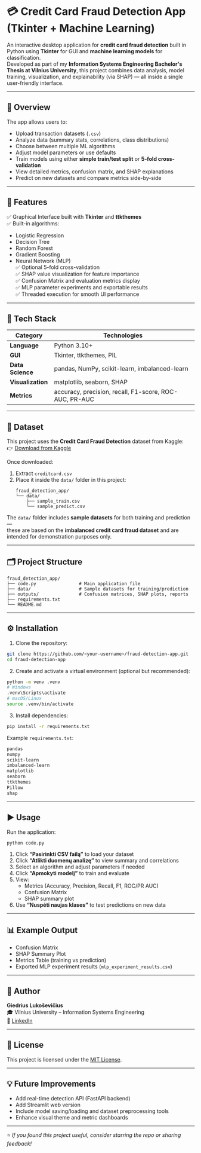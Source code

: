# 💳 Credit Card Fraud Detection App (Tkinter + Machine Learning)

An interactive desktop application for **credit card fraud detection** built in Python using **Tkinter** for GUI and **machine learning models** for classification.  
Developed as part of my **Information Systems Engineering Bachelor's Thesis at Vilnius University**, this project combines data analysis, model training, visualization, and explainability (via SHAP) — all inside a single user-friendly interface.

---

## 🧠 Overview

The app allows users to:
- Upload transaction datasets (`.csv`)
- Analyze data (summary stats, correlations, class distributions)
- Choose between multiple ML algorithms  
- Adjust model parameters or use defaults  
- Train models using either **simple train/test split** or **5-fold cross-validation**
- View detailed metrics, confusion matrix, and SHAP explanations
- Predict on new datasets and compare metrics side-by-side

---

## 🧩 Features

✅ Graphical Interface built with **Tkinter** and **ttkthemes**  
✅ Built-in algorithms:
- Logistic Regression  
- Decision Tree  
- Random Forest  
- Gradient Boosting  
- Neural Network (MLP)  
✅ Optional 5-fold cross-validation  
✅ SHAP value visualization for feature importance  
✅ Confusion Matrix and evaluation metrics display  
✅ MLP parameter experiments and exportable results  
✅ Threaded execution for smooth UI performance  

---

## 🧰 Tech Stack

| Category | Technologies |
|-----------|--------------|
| **Language** | Python 3.10+ |
| **GUI** | Tkinter, ttkthemes, PIL |
| **Data Science** | pandas, NumPy, scikit-learn, imbalanced-learn |
| **Visualization** | matplotlib, seaborn, SHAP |
| **Metrics** | accuracy, precision, recall, F1-score, ROC-AUC, PR-AUC |

---

## 📂 Dataset

This project uses the **Credit Card Fraud Detection** dataset from Kaggle:  
👉 [Download from Kaggle](https://www.kaggle.com/datasets/mlg-ulb/creditcardfraud)

Once downloaded:
1. Extract `creditcard.csv`
2. Place it inside the `data/` folder in this project:
   ```
   fraud_detection_app/
   └── data/
       ├── sample_train.csv
       └── sample_predict.csv
   ```

The `data/` folder includes **sample datasets** for both training and prediction —  
these are based on the **imbalanced credit card fraud dataset** and are intended for demonstration purposes only.

---

## 🗂️ Project Structure

```
fraud_detection_app/
├── code.py                # Main application file
├── data/                  # Sample datasets for training/prediction
├── outputs/               # Confusion matrices, SHAP plots, reports
├── requirements.txt
└── README.md
```

---

## ⚙️ Installation

1. Clone the repository:
```bash
git clone https://github.com/<your-username>/fraud-detection-app.git
cd fraud-detection-app
```

2. Create and activate a virtual environment (optional but recommended):
```bash
python -m venv .venv
# Windows
.venv\Scripts\activate
# macOS/Linux
source .venv/bin/activate
```

3. Install dependencies:
```bash
pip install -r requirements.txt
```

Example `requirements.txt`:
```txt
pandas
numpy
scikit-learn
imbalanced-learn
matplotlib
seaborn
ttkthemes
Pillow
shap
```

---

## ▶️ Usage

Run the application:
```bash
python code.py
```

1. Click **“Pasirinkti CSV failą”** to load your dataset  
2. Click **“Atlikti duomenų analizę”** to view summary and correlations  
3. Select an algorithm and adjust parameters if needed  
4. Click **“Apmokyti modelį”** to train and evaluate  
5. View:
   - Metrics (Accuracy, Precision, Recall, F1, ROC/PR AUC)
   - Confusion Matrix  
   - SHAP summary plot  
6. Use **“Nuspėti naujas klases”** to test predictions on new data  

---

## 📊 Example Output

- Confusion Matrix  
- SHAP Summary Plot  
- Metrics Table (training vs prediction)  
- Exported MLP experiment results (`mlp_experiment_results.csv`)

---

## 🧾 Author

**Giedrius Lukoševičius**  
🎓 Vilnius University – Information Systems Engineering  
📧 [LinkedIn](https://www.linkedin.com/in/giedrius-it-dev/)

---

## 🪪 License
This project is licensed under the [MIT License](LICENSE).

---

## 💡 Future Improvements

- Add real-time detection API (FastAPI backend)  
- Add Streamlit web version  
- Include model saving/loading and dataset preprocessing tools  
- Enhance visual theme and metric dashboards  

---

⭐ *If you found this project useful, consider starring the repo or sharing feedback!*
